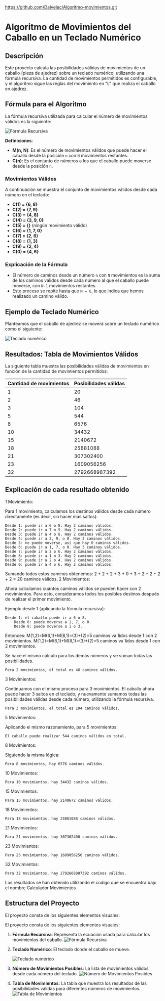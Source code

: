 https://github.com/Dalvelac/Algoritmo-movimientos.git
# Algoritmo de Movimientos del Caballo en un Teclado Numérico

## Descripción

Este proyecto calcula las posibilidades válidas de movimientos de un caballo (pieza de ajedrez) sobre un teclado numérico, utilizando una fórmula recursiva. La cantidad de movimientos permitidos es configurable, y el algoritmo sigue las reglas del movimiento en "L" que realiza el caballo en ajedrez.

## Fórmula para el Algoritmo

La fórmula recursiva utilizada para calcular el número de movimientos válidos es la siguiente:

![Fórmula Recursiva](https://github.com/Dalvelac/Algoritmo-movimientos/blob/Imagenes/Formula%20recursiva.JPG)

**Definiciones**:
- **M(n, N)**: Es el número de movimientos válidos que puede hacer el caballo desde la posición `n` con `N` movimientos restantes.
- **C(n)**: Es el conjunto de números a los que el caballo puede moverse desde la posición `n`.

### Movimientos Válidos
A continuación se muestra el conjunto de movimientos válidos desde cada número en el teclado:

- **C(1) = {6, 8}**
- **C(2) = {7, 9}**
- **C(3) = {4, 8}**
- **C(4) = {3, 9, 0}**
- **C(5) = {}** (ningún movimiento válido)
- **C(6) = {1, 7, 0}**
- **C(7) = {2, 6}**
- **C(8) = {1, 3}**
- **C(9) = {2, 4}**
- **C(0) = {4, 6}**

### Explicación de la Fórmula

- El número de caminos desde un número `n` con `N` movimientos es la suma de los caminos válidos desde cada número al que el caballo puede moverse, con `N-1` movimientos restantes.
- Este proceso se repite hasta que `N = 0`, lo que indica que hemos realizado un camino válido.

## Ejemplo de Teclado Numérico

Planteamos que el caballo de ajedrez se moverá sobre un teclado numérico como el siguiente:

![Teclado numérico](https://github.com/Dalvelac/Algoritmo-movimientos/blob/Imagenes/Keypad.JPG)

## Resultados: Tabla de Movimientos Válidos

La siguiente tabla muestra las posibilidades válidas de movimientos en función de la cantidad de movimientos permitidos:

| Cantidad de movimientos | Posibilidades válidas |
|-------------------------|-----------------------|
| 1                       | 20                    |
| 2                       | 46                    |
| 3                       | 104                   |
| 5                       | 544                   |
| 8                       | 6576                  |
| 10                      | 34432                 |
| 15                      | 2140672               |
| 18                      | 25881088              |
| 21                      | 307302400             |
| 23                      | 1609056256            |
| 32                      | 2792668987392         |

## Explicación de cada resultado obtenido
1 Movimiento:

Para 1 movimiento, calculamos los destinos válidos desde cada número directamente (es decir, sin hacer más saltos):

    Desde 1: puede ir a 6 o 8. Hay 2 caminos válidos.
    Desde 2: puede ir a 7 o 9. Hay 2 caminos válidos.
    Desde 3: puede ir a 4 o 8. Hay 2 caminos válidos.
    Desde 4: puede ir a 3, 9, o 0. Hay 3 caminos válidos.
    Desde 5: no puede moverse, así que hay 0 caminos válidos.
    Desde 6: puede ir a 1, 7, o 0. Hay 3 caminos válidos.
    Desde 7: puede ir a 2 o 6. Hay 2 caminos válidos.
    Desde 8: puede ir a 1 o 3. Hay 2 caminos válidos.
    Desde 9: puede ir a 2 o 4. Hay 2 caminos válidos.
    Desde 0: puede ir a 4 o 6. Hay 2 caminos válidos.

Sumando todos estos caminos obtenemos:
2 + 2 + 2 + 3 + 0 + 3 + 2 + 2 + 2 + 2 = 20 caminos válidos.
2 Movimientos:

Ahora calculamos cuántos caminos válidos se pueden hacer con 2 movimientos. Para esto, consideramos todos los posibles destinos después de realizar el primer movimiento.

Ejemplo desde 1 (aplicando la fórmula recursiva):

    Desde 1: el caballo puede ir a 6 o 8.
        Desde 6: puede moverse a 1, 7, o 0.
        Desde 8: puede moverse a 1 o 3.

Entonces:
M(1,2)=M(6,1)+M(8,1)=(3)+(2)=5 caminos vaˊlidos desde 1 con 2 movimientos.
M(1,2)=M(6,1)+M(8,1)=(3)+(2)=5 caminos vaˊlidos desde 1 con 2 movimientos.

Se hace el mismo cálculo para los demás números y se suman todas las posibilidades.

    Para 2 movimientos, el total es 46 caminos válidos.

3 Movimientos:

Continuamos con el mismo proceso para 3 movimientos. El caballo ahora puede hacer 3 saltos en el teclado, y nuevamente sumamos todas las posibilidades válidas desde cada número, utilizando la fórmula recursiva.

    Para 3 movimientos, el total es 104 caminos válidos.

5 Movimientos:

Aplicando el mismo razonamiento, para 5 movimientos:

    El caballo puede realizar 544 caminos válidos en total.

8 Movimientos:

Siguiendo la misma lógica:

    Para 8 movimientos, hay 6576 caminos válidos.

10 Movimientos:

    Para 10 movimientos, hay 34432 caminos válidos.

15 Movimientos:

    Para 15 movimientos, hay 2140672 caminos válidos.

18 Movimientos:

    Para 18 movimientos, hay 25881088 caminos válidos.

21 Movimientos:

    Para 21 movimientos, hay 307302400 caminos válidos.

23 Movimientos:

    Para 23 movimientos, hay 1609056256 caminos válidos.

32 Movimientos:

    Para 32 movimientos, hay 2792668987392 caminos válidos.

Los resultados se han obtenido utilizando el codigo que se encuentra bajo el nombre Calculador Movimientos

## Estructura del Proyecto

El proyecto consta de los siguientes elementos visuales:

El proyecto consta de los siguientes elementos visuales:

1. **Fórmula Recursiva**: Representa la ecuación usada para calcular los movimientos del caballo.
   ![Fórmula Recursiva](https://github.com/Dalvelac/Algoritmo-movimientos/blob/Imagenes/Formula%20recursiva.JPG)

2. **Teclado Numérico**: El teclado donde el caballo se mueve.

    ![Teclado numérico](https://github.com/Dalvelac/Algoritmo-movimientos/blob/Imagenes/Keypad.JPG)

4. **Número de Movimientos Posibles**: La lista de movimientos válidos desde cada número del teclado.
   ![Número de Movimientos Posibles](https://github.com/Dalvelac/Algoritmo-movimientos/blob/Imagenes/Numero%20de%20movimientos%20posibles.JPG)

5. **Tabla de Movimientos**: La tabla que muestra los resultados de las posibilidades válidas para diferentes números de movimientos.
   ![Tabla de Movimientos](https://github.com/Dalvelac/Algoritmo-movimientos/blob/Imagenes/Tabla.JPG)
